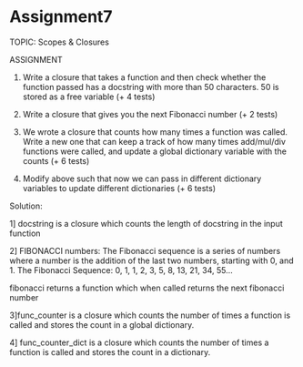 # Assignment7

TOPIC: Scopes & Closures

ASSIGNMENT
1. Write a closure that takes a function and then check whether the function passed has a docstring with more than 50 characters. 50 is stored as a free variable (+ 4 tests)

2. Write a closure that gives you the next Fibonacci number (+ 2 tests)

3. We wrote a closure that counts how many times a function was called. Write a new one that can keep a track of how many times add/mul/div functions were called, and update a global dictionary variable with the counts (+ 6 tests)

4. Modify above such that now we can pass in different dictionary variables to update different dictionaries (+ 6 tests)

Solution:

1] docstring is a closure which counts the length of docstring in the input function

2] FIBONACCI numbers: The Fibonacci sequence is a series of numbers where a number is the addition of the last two numbers, starting with 0, and 1. The Fibonacci Sequence: 0, 1, 1, 2, 3, 5, 8, 13, 21, 34, 55…

fibonacci returns a function which when called returns the next fibonacci number

3]func_counter is a closure which counts the number of times a function is called and stores the count in a global dictionary.

4] func_counter_dict is a closure which counts the number of times a function is called and stores the count in a dictionary.

